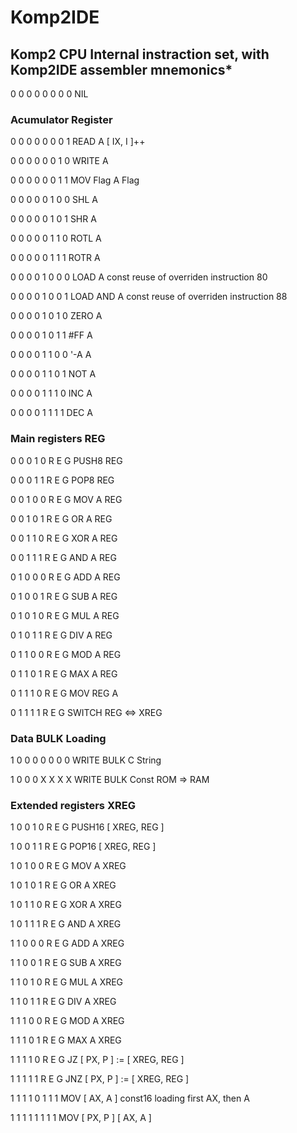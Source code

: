 # Komp2IDE

## Komp2 CPU Internal instraction set, with Komp2IDE assembler mnemonics*

0	0	0	0	0	0	0	0	NIL			

### Acumulator Register											

0	0	0	0	0	0	0	1	READ	A	[ IX, I ]++	

0	0	0	0	0	0	1	0	WRITE	A		

0	0	0	0	0	0	1	1	MOV Flag	A	Flag	

0	0	0	0	0	1	0	0	SHL	A		

0	0	0	0	0	1	0	1	SHR	A		

0	0	0	0	0	1	1	0	ROTL	A		

0	0	0	0	0	1	1	1	ROTR	A		

0	0	0	0	1	0	0	0	LOAD	A	const	reuse of overriden instruction 80

0	0	0	0	1	0	0	1	LOAD AND	A	const	reuse of overriden instruction 88

0	0	0	0	1	0	1	0	ZERO	A		

0	0	0	0	1	0	1	1	#FF	A		

0	0	0	0	1	1	0	0	'-A	A		

0	0	0	0	1	1	0	1	NOT	A		

0	0	0	0	1	1	1	0	INC	A		

0	0	0	0	1	1	1	1	DEC	A		

### Main registers REG				

0	0	0	1	0	R	E	G	PUSH8	REG		

0	0	0	1	1	R	E	G	POP8	REG		

0	0	1	0	0	R	E	G	MOV	A	REG	

0	0	1	0	1	R	E	G	OR	A	REG	

0	0	1	1	0	R	E	G	XOR	A	REG	

0	0	1	1	1	R	E	G	AND	A	REG	

0	1	0	0	0	R	E	G	ADD	A	REG	

0	1	0	0	1	R	E	G	SUB	A	REG	

0	1	0	1	0	R	E	G	MUL	A	REG	

0	1	0	1	1	R	E	G	DIV	A	REG	

0	1	1	0	0	R	E	G	MOD	A	REG	

0	1	1	0	1	R	E	G	MAX	A	REG	

0	1	1	1	0	R	E	G	MOV	REG	A	

0	1	1	1	1	R	E	G	SWITCH	REG <=> XREG		

### Data BULK Loading											

1	0	0	0	0	0	0	0	WRITE BULK		C String	

1	0	0	0	X	X	X	X	WRITE BULK Const		ROM => RAM	

### Extended registers XREG								

1	0	0	1	0	R	E	G	PUSH16	[ XREG, REG ]		

1	0	0	1	1	R	E	G	POP16	[ XREG, REG ]		

1	0	1	0	0	R	E	G	MOV	A	XREG	

1	0	1	0	1	R	E	G	OR	A	XREG	

1	0	1	1	0	R	E	G	XOR	A	XREG	

1	0	1	1	1	R	E	G	AND	A	XREG	

1	1	0	0	0	R	E	G	ADD	A	XREG	

1	1	0	0	1	R	E	G	SUB	A	XREG	

1	1	0	1	0	R	E	G	MUL	A	XREG	

1	1	0	1	1	R	E	G	DIV	A	XREG	

1	1	1	0	0	R	E	G	MOD	A	XREG

1	1	1	0	1	R	E	G	MAX	A	XREG	

1	1	1	1	0	R	E	G	JZ	[ PX, P ] := [ XREG, REG ]	

1	1	1	1	1	R	E	G	JNZ	[ PX, P ] := [ XREG, REG ]	

1	1	1	1	0	1	1	1	MOV [ AX, A ] const16			loading first AX, then A

1	1	1	1	1	1	1	1	MOV [ PX, P ] [ AX, A ] 			

